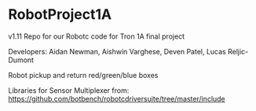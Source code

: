 # RobotProject1A
v1.11
Repo for our Robotc code for Tron 1A final project

Developers:
Aidan Newman,
Aishwin Varghese,
Deven Patel,
Lucas Reljic-Dumont



Robot pickup and return red/green/blue boxes

Libraries for Sensor Multiplexer from:
https://github.com/botbench/robotcdriversuite/tree/master/include
